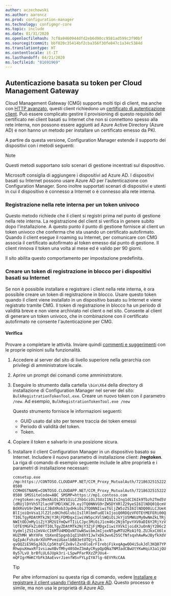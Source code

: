 ```yaml
---
author: aczechowski
ms.author: aaroncz
ms.prod: configuration-manager
ms.technology: configmgr-core
ms.topic: include
ms.date: 01/31/2020
ms.openlocfilehash: 7cf8a9460944dfd2eb6d90cc9581ad599c3f90bf
ms.sourcegitcommit: bbf820c35414bf2cba356f30fe047c1a34c5384d
ms.translationtype: HT
ms.contentlocale: it-IT
ms.lasthandoff: 04/21/2020
ms.locfileid: "81691969"
---
```

## <a name="token-based-authentication-for-cloud-management-gateway"></a><a name="bkmk_cmg"></a> Autenticazione basata su token per Cloud Management Gateway

<!--5686290-->

Cloud Management Gateway (CMG) supporta molti tipi di client, ma anche con [HTTP avanzato](../../../../plan-design/hierarchy/enhanced-http.md), questi client richiedono un [certificato di autenticazione client](../../../../clients/manage/cmg/certificates-for-cloud-management-gateway.md#for-internet-based-clients-communicating-with-the-cloud-management-gateway). Può essere complicato gestire il provisioning di questo requisito del certificato nei client basati su Internet che non si connettono spesso alla rete interna, non possono essere aggiunti ad Azure Active Directory (Azure AD) e non hanno un metodo per installare un certificato emesso da PKI.

A partire da questa versione, Configuration Manager estende il supporto dei dispositivi con i metodi seguenti:

> [!NOTE]
> Questi metodi supportano solo scenari di gestione incentrati sul dispositivo.
>
> Microsoft consiglia di aggiungere i dispositivi ad Azure AD. I dispositivi basati su Internet possono usare Azure AD per l'autenticazione con Configuration Manager. Sono inoltre supportati scenari di dispositivi e utenti in cui il dispositivo è connesso a Internet o è connesso alla rete interna.

### <a name="register-on-the-internal-network-for-a-unique-token"></a>Registrazione nella rete interna per un token univoco

Questo metodo richiede che il client si registri prima nel punto di gestione nella rete interna. La registrazione del client si verifica in genere subito dopo l'installazione. A questo punto il punto di gestione fornisce al client un token univoco che conferma che sta usando un certificato autofirmato. Quando il client esegue il roaming su Internet, per comunicare con CMG associa il certificato autofirmato al token emesso dal punto di gestione. Il client rinnova il token una volta al mese ed è valido per 90 giorni.

Il sito abilita questo comportamento per impostazione predefinita.

### <a name="create-a-bulk-registration-token-for-internet-based-devices"></a>Creare un token di registrazione in blocco per i dispositivi basati su Internet

Se non è possibile installare e registrare i client nella rete interna, è ora possibile creare un token di registrazione in blocco. Usare questo token quando il client viene installato in un dispositivo basato su Internet e viene registrato tramite CMG. Il token di registrazione in blocco ha un periodo di validità breve e non viene archiviato nel client o nel sito. Consente al client di generare un token univoco, che in combinazione con il certificato autofirmato ne consente l'autenticazione per CMG.

#### <a name="try-it-out"></a>Verifica

Provare a completare le attività. Inviare quindi [commenti e suggerimenti](../../../../understand/find-help.md#product-feedback) con le proprie opinioni sulla funzionalità.

1. Accedere al server del sito di livello superiore nella gerarchia con privilegi di amministratore locale.

1. Aprire un prompt dei comandi come amministratore.

1. Eseguire lo strumento dalla cartella `\bin\X64` della directory di installazione di Configuration Manager nel server del sito: `BulkRegistrationTokenTool.exe`. Creare un nuovo token con il parametro `/new`. Ad esempio, `BulkRegistrationTokenTool.exe /new`

    Questo strumento fornisce le informazioni seguenti:
  
    - GUID usato dal sito per tenere traccia dei token emessi
    - Periodo di validità del token.
    - Token.

1. Copiare il token e salvarlo in una posizione sicura.

1. Installare il client Configuration Manager in un dispositivo basato su Internet. Includere il nuovo parametro di installazione client: **/regtoken**. La riga di comando di esempio seguente include le altre proprietà e i parametri di installazione necessari:

    `ccmsetup.exe /mp:https://CONTOSO.CLOUDAPP.NET/CCM_Proxy_MutualAuth/72186325152220500 CCMHOSTNAME=CONTOSO.CLOUDAPP.NET/CCM_Proxy_MutualAuth/72186325152220500 SMSSiteCode=ABC SMSMP=https://mp1.contoso.com /regtoken:eyJ0eXAiOiJKV1QiLCJhbGciOiJSUzI1NiIsIng1dCI6Ik9Tbzh2Tmd5VldRUjlDYVh5T2lacHFlMDlXNCJ9.eyJTQ0NNVG9rZW5DYXRlZ29yeSI6IlNDQ01QcmVBdXRoVG9rZW4iLCJBdXRob3JpdHkiOiJTQ0NNIiwiTGljZW5zZSI6IlNDQ00iLCJUeXBlIjoiQnVsa1JlZ2lzdHJhdGlvbiIsIlRlbmFudElkIjoiQ0RDQzVFOTEtMEFERi00QTI0LTgyRDAtMTk2NjY3RjFDMDgxIiwiVW5pcXVlSWQiOiJkYjU5MWUzMy0wNmZkLTRjNWItODJmMy1iZjY3M2U1YmQwYTIiLCJpc3MiOiJ1cm46c2NjbTpvYXV0aDI6Y2RjYzVlOTEtMGFkZi00YTI0LTgyZDAtMTk2NjY3ZjFjMDgxIiwiYXVkIjoidXJuOnNjY206c2VydmljZSIsImV4cCI6MTU4MDQxNTUwNSwibmJmIjoxNTgwMTU2MzA1fQ.ZUJkxCX6lxHUZhMH_WhYXFm_tbXenESpgnbIqI1h8hYIJw7xDk3wv625SCfNfsqxhAwRwJByfkXdVGgIpAcFshzArXUVPPvmiUGaxlbB83etUTQjrLIk-gvQQZiE5NSgJ63LCp5KtqFCZe8vlZxnOloErFIrebjFikxqAgwOO4i5ukJdl3KQ07YPRhwpuXmwxRf1vsiawXBvTMhy40SOeZ3mAyCRypQpQNa7NM3adCBwUtYKwHqiX3a1jQU0y57LvU_brBfLUL6JUpk3ri-LSpwPFarRXzZPJUu4-mQFIgrMmKCYbFk3AaEvvrJienfWSvFYLpIYA7lg-6EVYRcCAA`

    > [!TIP]
    > Per altre informazioni su questa riga di comando, vedere [Installare e registrare il client usando l'identità di Azure AD](../../../../clients/deploy/deploy-clients-cmg-azure.md#install-and-register-the-client-using-azure-ad-identity). Questo processo è simile, ma non usa le proprietà di Azure AD.
